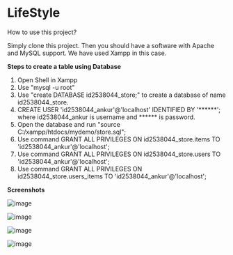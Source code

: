 # LifeStyle

How to use this project?

Simply clone this project. Then you should have a software with Apache and MySQL support. We have used Xampp in this case.

<b>Steps to create a table using Database</b>

1. Open Shell in Xampp
2. Use "mysql -u root" 
3. Use "create DATABASE id2538044_store;" to create a database of name id2538044_store.
4. CREATE USER 'id2538044_ankur'@'localhost' IDENTIFIED BY '******'; 
  where id2538044_ankur is username and ****** is password.
5. Open the database and run "source C:/xampp/htdocs/mydemo/store.sql";
6. Use command GRANT ALL PRIVILEGES ON id2538044_store.items TO 'id2538044_ankur'@'localhost';
7. Use command GRANT ALL PRIVILEGES ON id2538044_store.users TO 'id2538044_ankur'@'localhost';
8. Use command GRANT ALL PRIVILEGES ON id2538044_store.users_items TO 'id2538044_ankur'@'localhost';

<b>Screenshots</b>

![image](https://user-images.githubusercontent.com/79756942/185158963-dada2b80-728b-4c08-8fe5-4988fc528255.png)

![image](https://user-images.githubusercontent.com/79756942/185159182-45283a57-cdfa-4008-8442-297a36c290cc.png)

![image](https://user-images.githubusercontent.com/79756942/185159317-7b5e6a9a-50a7-4a93-bcc5-1f6f1cc0a985.png)

![image](https://user-images.githubusercontent.com/79756942/185160553-9a584d82-4cd6-4d01-a6dd-ca072696323f.png)



